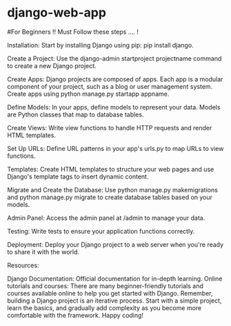 # django-web-app

#For Beginners !!
Must Follow these steps .... !

Installation: Start by installing Django using pip: pip install django.

Create a Project: Use the django-admin startproject projectname command to create a new Django project.

Create Apps: Django projects are composed of apps. Each app is a modular component of your project, such as a blog or user management system. Create apps using python manage.py startapp appname.

Define Models: In your apps, define models to represent your data. Models are Python classes that map to database tables.

Create Views: Write view functions to handle HTTP requests and render HTML templates.

Set Up URLs: Define URL patterns in your app's urls.py to map URLs to view functions.

Templates: Create HTML templates to structure your web pages and use Django's template tags to insert dynamic content.

Migrate and Create the Database: Use python manage.py makemigrations and python manage.py migrate to create database tables based on your models.

Admin Panel: Access the admin panel at /admin to manage your data.

Testing: Write tests to ensure your application functions correctly.

Deployment: Deploy your Django project to a web server when you're ready to share it with the world.

Resources:

Django Documentation: Official documentation for in-depth learning.
Online tutorials and courses: There are many beginner-friendly tutorials and courses available online to help you get started with Django.
Remember, building a Django project is an iterative process. Start with a simple project, learn the basics, and gradually add complexity as you become more comfortable with the framework. Happy coding!
